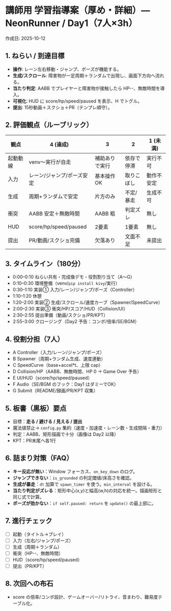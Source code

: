 # 講師用 学習指導案（厚め・詳細）— NeonRunner / Day1（7人×3h）
作成日: 2025-10-12

## 1. ねらい / 到達目標
- **操作**: レーン左右移動・ジャンプ、ポーズが機能する。
- **生成/スクロール**: 障害物が一定周期＋ランダムで出現し、画面下方向へ流れる。
- **当たり判定**: AABB でプレイヤーと障害物が接触したら HP--、無敵時間を導入。
- **可視化**: HUD に score/hp/speed/paused を表示、H でトグル。
- **提出**: 15秒動画＋スクショ＋PR（テンプレ順守）。

## 2. 評価観点（ルーブリック）
| 観点 | 4 (達成) | 3 | 2 | 1 (未満) |
|---|---|---|---|---|
| 起動動線 | venv～実行が自走 | 補助ありで実行 | 依存で停滞 | 実行不可 |
| 入力 | レーン/ジャンプ/ポーズ安定 | 基本操作OK | 取りこぼし | 動作不安定 |
| 生成 | 周期+ランダムで安定 | 片方のみ | 不定/暴走 | 生成不可 |
| 衝突 | AABB 安定＋無敵時間 | AABB 粗 | 判定ズレ | 無し |
| HUD | score/hp/speed/paused | 2要素 | 1要素 | 無し |
| 提出 | PR/動画/スクショ完備 | 欠落あり | 文面不足 | 未提出 |

## 3. タイムライン（180分）
- 0:00–0:10 ねらい共有・完成像デモ・役割割り当て（A〜G）
- 0:10–0:30 環境整備（venv/`pip install kivy`/実行）
- 0:30–1:10 実装① 入力/レーン/ジャンプ/ポーズ（Controller）
- 1:10–1:20 休憩
- 1:20–2:00 実装② 生成/スクロール/速度カーブ（Spawner/SpeedCurve）
- 2:00–2:30 実装③ 衝突/HP/スコア/HUD（Collision/UI）
- 2:30–2:55 提出準備（動画/スクショ/PR/KPT）
- 2:55–3:00 クロージング（Day2 予告：コンボ/倍率/SE/BGM）

## 4. 役割分担（7人）
- A Controller（入力/レーン/ジャンプ/ポーズ）
- B Spawner（周期+ランダム生成、速度連動）
- C SpeedCurve（base+accel*t、上限 cap）
- D Collision/HP（AABB、無敵時間、HP 0 → Game Over 予告）
- E UI/HUD（score/hp/speed/paused）
- F Audio（SE/BGM のフック：Day1 はダミーでOK）
- G Submit（README/録画/PR/KPT 収集）

## 5. 板書（黒板）要点
- 目標：**走る / 避ける / 見える / 提出**
- 魔法値禁止→ `config.py` 集約（速度・加速度・レーン数・生成間隔・重力）
- 判定：AABB、矩形描画で十分（画像は Day2 以降）
- KPT：PR末尾へ各1行

## 6. 詰まり対策（FAQ）
- **キー反応が無い**：Window フォーカス、`on_key_down` のログ。
- **ジャンプできない**：`is_grounded` の判定閾値/床高さを確認。
- **生成が暴走**：`dt` 加算で `spawn_timer` を使う。`min_interval` を設ける。
- **当たり判定がズレる**：矩形中心(x,y)と幅高(w,h)の対応を統一。描画矩形と同じ式で計算。
- **ポーズが効かない**：`if self.paused: return` を `update()` の最上部に。

## 7. 進行チェック
- [ ] 起動（タイトル→プレイ）
- [ ] 入力（左右/ジャンプ/ポーズ）
- [ ] 生成（周期＋ランダム）
- [ ] 衝突（HP--、無敵時間）
- [ ] HUD（score/hp/speed/paused）
- [ ] 提出（PR/KPT）

## 8. 次回への布石
- score の倍率/コンボ設計、ゲームオーバー/リトライ、音まわり、難易度テーブル化。

